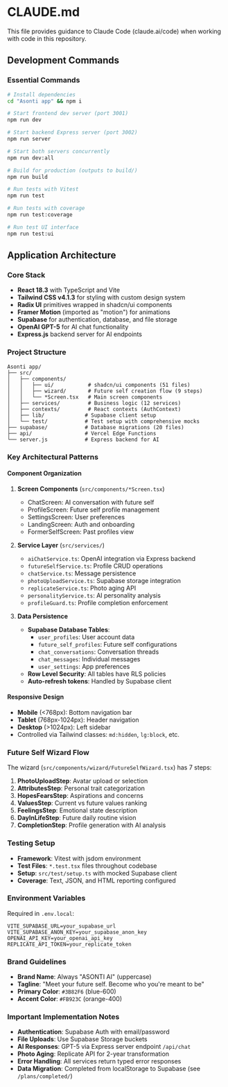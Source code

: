 # CLAUDE.md

This file provides guidance to Claude Code (claude.ai/code) when working with code in this repository.

## Development Commands

### Essential Commands
```bash
# Install dependencies
cd "Asonti app" && npm i

# Start frontend dev server (port 3001)
npm run dev

# Start backend Express server (port 3002)  
npm run server

# Start both servers concurrently
npm run dev:all

# Build for production (outputs to build/)
npm run build

# Run tests with Vitest
npm run test

# Run tests with coverage
npm run test:coverage

# Run test UI interface
npm run test:ui
```

## Application Architecture

### Core Stack
- **React 18.3** with TypeScript and Vite
- **Tailwind CSS v4.1.3** for styling with custom design system
- **Radix UI** primitives wrapped in shadcn/ui components
- **Framer Motion** (imported as "motion") for animations
- **Supabase** for authentication, database, and file storage
- **OpenAI GPT-5** for AI chat functionality
- **Express.js** backend server for AI endpoints

### Project Structure
```
Asonti app/
├── src/
│   ├── components/
│   │   ├── ui/           # shadcn/ui components (51 files)
│   │   ├── wizard/       # Future self creation flow (9 steps)
│   │   └── *Screen.tsx   # Main screen components
│   ├── services/         # Business logic (12 services)
│   ├── contexts/         # React contexts (AuthContext)
│   ├── lib/             # Supabase client setup
│   └── test/            # Test setup with comprehensive mocks
├── supabase/            # Database migrations (20 files)
├── api/                 # Vercel Edge Functions
└── server.js            # Express backend for AI
```

### Key Architectural Patterns

#### Component Organization
1. **Screen Components** (`src/components/*Screen.tsx`)
   - ChatScreen: AI conversation with future self
   - ProfileScreen: Future self profile management  
   - SettingsScreen: User preferences
   - LandingScreen: Auth and onboarding
   - FormerSelfScreen: Past profiles view

2. **Service Layer** (`src/services/`)
   - `aiChatService.ts`: OpenAI integration via Express backend
   - `futureSelfService.ts`: Profile CRUD operations
   - `chatService.ts`: Message persistence
   - `photoUploadService.ts`: Supabase storage integration
   - `replicateService.ts`: Photo aging API
   - `personalityService.ts`: AI personality analysis
   - `profileGuard.ts`: Profile completion enforcement

3. **Data Persistence**
   - **Supabase Database Tables**:
     - `user_profiles`: User account data
     - `future_self_profiles`: Future self configurations
     - `chat_conversations`: Conversation threads
     - `chat_messages`: Individual messages
     - `user_settings`: App preferences
   - **Row Level Security**: All tables have RLS policies
   - **Auto-refresh tokens**: Handled by Supabase client

#### Responsive Design
- **Mobile** (<768px): Bottom navigation bar
- **Tablet** (768px-1024px): Header navigation
- **Desktop** (>1024px): Left sidebar
- Controlled via Tailwind classes: `md:hidden`, `lg:block`, etc.

### Future Self Wizard Flow
The wizard (`src/components/wizard/FutureSelfWizard.tsx`) has 7 steps:
1. **PhotoUploadStep**: Avatar upload or selection
2. **AttributesStep**: Personal trait categorization
3. **HopesFearsStep**: Aspirations and concerns
4. **ValuesStep**: Current vs future values ranking
5. **FeelingsStep**: Emotional state description
6. **DayInLifeStep**: Future daily routine vision
7. **CompletionStep**: Profile generation with AI analysis

### Testing Setup
- **Framework**: Vitest with jsdom environment
- **Test Files**: `*.test.tsx` files throughout codebase
- **Setup**: `src/test/setup.ts` with mocked Supabase client
- **Coverage**: Text, JSON, and HTML reporting configured

### Environment Variables
Required in `.env.local`:
```
VITE_SUPABASE_URL=your_supabase_url
VITE_SUPABASE_ANON_KEY=your_supabase_anon_key
OPENAI_API_KEY=your_openai_api_key
REPLICATE_API_TOKEN=your_replicate_token
```

### Brand Guidelines
- **Brand Name**: Always "ASONTI AI" (uppercase)
- **Tagline**: "Meet your future self. Become who you're meant to be"
- **Primary Color**: `#3B82F6` (blue-600)
- **Accent Color**: `#FB923C` (orange-400)

### Important Implementation Notes
- **Authentication**: Supabase Auth with email/password
- **File Uploads**: Use Supabase Storage buckets
- **AI Responses**: GPT-5 via Express server endpoint `/api/chat`
- **Photo Aging**: Replicate API for 2-year transformation
- **Error Handling**: All services return typed error responses
- **Data Migration**: Completed from localStorage to Supabase (see `/plans/completed/`)